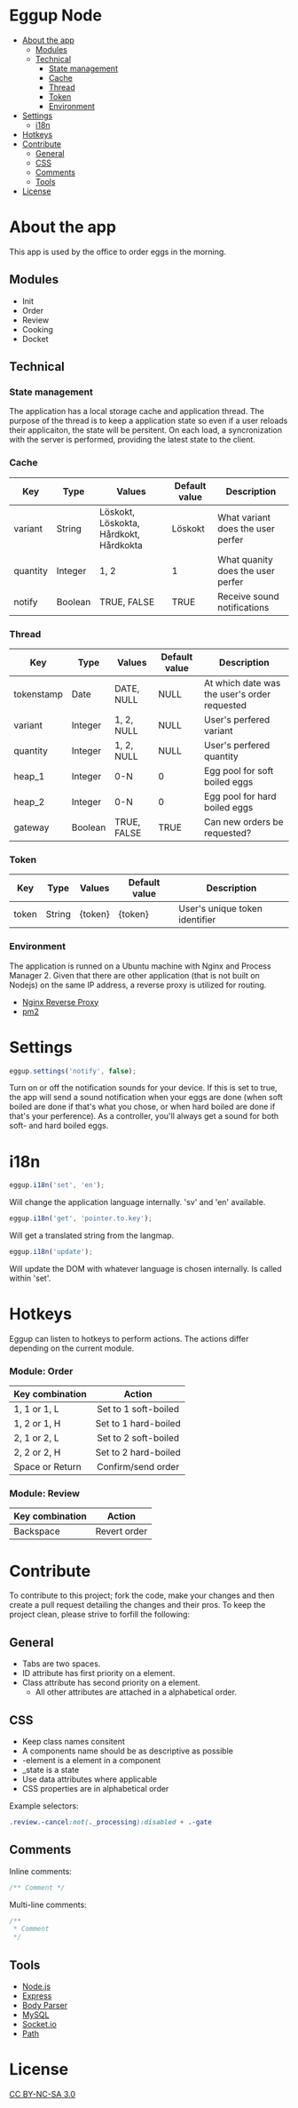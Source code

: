 Eggup Node
==========


* [About the app](#user-content-about-the-app)
  * [Modules](#user-content-modules)
  * [Technical](#user-content-technical)
    * [State management](#user-content-state-management)
    * [Cache](#user-content-cache)
    * [Thread](#user-content-thread)
    * [Token](#user-content-token)
    * [Environment](#user-content-environment)
* [Settings](#user-content-settings)
  * [i18n](#user-content-i18n)
* [Hotkeys](#user-content-hotkeys)
* [Contribute](#user-content-contribute)
  * [General](#user-content-general)
  * [CSS](#user-content-js)
  * [Comments](#user-content-comments)
  * [Tools](#user-content-tools)
* [License](#user-content-license)


# About the app

This app is used by the office to order eggs in the morning.


## Modules
* Init
* Order
* Review
* Cooking
* Docket


## Technical

### State management

The application has a local storage cache and application thread. The purpose of the thread is to keep a application state so even if a user reloads their applicaiton, the state will be persitent. On each load, a syncronization with the server is performed, providing the latest state to the client.


### Cache

| Key      | Type    | Values                                 | Default value | Description                       |
| -------- | ------- | -------------------------------------- | ------------- | --------------------------------- |
| variant  | String  | Löskokt, Löskokta, Hårdkokt, Hårdkokta | Löskokt       | What variant does the user perfer |
| quantity | Integer | 1, 2                                   | 1             | What quanity does the user perfer |
| notify   | Boolean | TRUE, FALSE                            | TRUE          | Receive sound notifications       |

### Thread

| Key        | Type    | Values                                 | Default value | Description                                  |
| ---------- | ------- | -------------------------------------- | ------------- | -------------------------------------------- |
| tokenstamp | Date    | DATE, NULL                             | NULL          | At which date was the user's order requested |
| variant    | Integer | 1, 2, NULL                             | NULL          | User's perfered variant                      |
| quantity   | Integer | 1, 2, NULL                             | NULL          | User's perfered quantity                     |
| heap_1     | Integer | 0-N                                    | 0             | Egg pool for soft boiled eggs                |
| heap_2     | Integer | 0-N                                    | 0             | Egg pool for hard boiled eggs                |
| gateway    | Boolean | TRUE, FALSE                            | TRUE          | Can new orders be requested?                 |

### Token

| Key   | Type   | Values  | Default value | Description                    |
| ----- | ------ | ------- | ------------- | ------------------------------ |
| token | String | {token} | {token}       | User's unique token identifier |

### Environment

The application is runned on a Ubuntu machine with Nginx and Process Manager 2. Given that there are other application (that is not built on Nodejs) on the same IP address, a reverse proxy is utilized for routing.

* [Nginx Reverse Proxy](https://nginx.org/en/)
* [pm2](http://pm2.keymetrics.io/)


# Settings

```javascript
eggup.settings('notify', false);
```
Turn on or off the notification sounds for your device. If this is set to true, the app will send a sound notification when your eggs are done (when soft boiled are done if that's what you chose, or when hard boiled are done if that's your perference). As a controller, you'll always get a sound for both soft- and hard boiled eggs.


# i18n

```javascript
eggup.i18n('set', 'en');
```
Will change the application language internally. 'sv' and 'en' available.

```javascript
eggup.i18n('get', 'pointer.to.key');
```
Will get a translated string from the langmap.

```javascript
eggup.i18n('update');
```
Will update the DOM with whatever language is chosen internally. Is called within 'set'.


# Hotkeys

Eggup can listen to hotkeys to perform actions.
The actions differ depending on the current module.

### Module: Order

| Key combination  | Action               |
| ---------------- |:--------------------:|
| 1, 1 or 1, L     | Set to 1 soft-boiled |
| 1, 2 or 1, H     | Set to 1 hard-boiled |
| 2, 1 or 2, L     | Set to 2 soft-boiled |
| 2, 2 or 2, H     | Set to 2 hard-boiled |
| Space or Return  | Confirm/send order   |

### Module: Review

| Key combination  | Action       |
| ---------------- |:------------:|
| Backspace        | Revert order |



# Contribute

To contribute to this project; fork the code, make your changes and then create a pull request detailing the changes and their pros.
To keep the project clean, please strive to forfill the following:

## General

* Tabs are two spaces.
* ID attribute has first priority on a element.
* Class attribute has second priority on a element.
  * All other attributes are attached in a alphabetical order.

## CSS

* Keep class names consitent
* A components name should be as descriptive as possible
* -element is a element in a component
* _state is a state
* Use data attributes where applicable
* CSS properties are in alphabetical order

Example selectors:
```css
.review.-cancel:not(._processing):disabled + .-gate
```

## Comments

Inline comments:
```js
/** Comment */
```

Multi-line comments:
```js
/**
 * Comment
 */
```

## Tools

* [Node.js](https://nodejs.org/en/)
* [Express](https://expressjs.com/)
* [Body Parser](https://github.com/expressjs/body-parser)
* [MySQL](https://github.com/mysqljs/mysql)
* [Socket.io](https://socket.io/)
* [Path](https://nodejs.org/api/path.html)



# License
[CC BY-NC-SA 3.0](https://creativecommons.org/licenses/by-nc-sa/3.0/)
